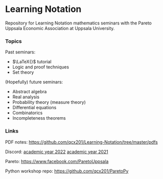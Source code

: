 # Learning Notation
Repository for Learning Notation mathematics seminars with the Pareto Uppsala Economic Association at Uppsala University.

### Topics
Past seminars:
* $\LaTeX{}$ tutorial
* Logic and proof techniques
* Set theory

(Hopefully) future seminars:
* Abstract algebra
* Real analysis
* Probability theory (measure theory)
* Differential equations
* Combinatorics
* Incompleteness theorems

### Links
PDF notes: https://github.com/qcx201/Learning-Notation/tree/master/pdfs

Discord: [academic year 2022](https://discord.gg/GN32mnXfYK) [academic year 2021](https://discord.gg/kzAKtGvxyQ)

Pareto: https://www.facebook.com/ParetoUppsala

Python workshop repo: https://github.com/qcx201/ParetoPy
